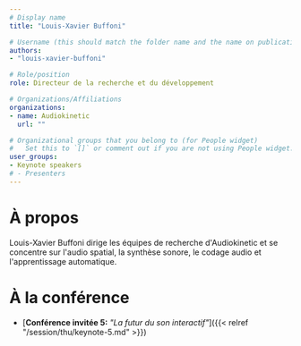 ```yaml
---
# Display name
title: "Louis-Xavier Buffoni"

# Username (this should match the folder name and the name on publications)
authors:
- "louis-xavier-buffoni"

# Role/position
role: Directeur de la recherche et du développement

# Organizations/Affiliations
organizations:
- name: Audiokinetic
  url: ""

# Organizational groups that you belong to (for People widget)
#   Set this to `[]` or comment out if you are not using People widget.
user_groups:
- Keynote speakers
# - Presenters
---
```


# À propos

Louis-Xavier Buffoni dirige les équipes de recherche d'Audiokinetic et se concentre sur l'audio spatial, la synthèse sonore, le codage audio et l'apprentissage automatique.

# À la conférence

- [**Conférence invitée 5:** *"La futur du son interactif"*]({{< relref "/session/thu/keynote-5.md" >}})